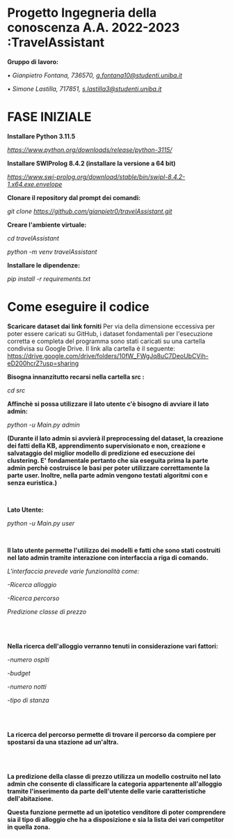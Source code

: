 # Progetto Ingegneria della conoscenza A.A. 2022-2023 :TravelAssistant

**Gruppo di lavoro:**

•	*Gianpietro Fontana, 736570, g.fontana10@studenti.uniba.it*

•	*Simone Lastilla, 717851, s.lastilla3@studenti.uniba.it*


# FASE INIZIALE


**Installare Python 3.11.5**

*https://www.python.org/downloads/release/python-3115/*

**Installare SWIProlog 8.4.2 (installare la versione a 64 bit)**

*https://www.swi-prolog.org/download/stable/bin/swipl-8.4.2-1.x64.exe.envelope*

**Clonare il repository dal prompt dei comandi:**

*git clone https://github.com/gianpietr0/travelAssistant.git*

**Creare l'ambiente virtuale:**

*cd travelAssistant*

*python -m venv travelAssistant*

**Installare le dipendenze:**

*pip install -r requirements.txt*

# Come eseguire il codice

**Scaricare dataset dai link forniti**
Per via della dimensione eccessiva per poter essere caricati su GitHub, i dataset fondamentali per l'esecuzione corretta e completa del programma sono stati caricati su una cartella condivisa su Google Drive.
Il link alla cartella è il seguente:
https://drive.google.com/drive/folders/10fW_FWgJq8uC7DeoUbCVih-eD200hcrZ?usp=sharing

**Bisogna innanzitutto recarsi nella cartella src :**

*cd src*


**Affinchè si possa utilizzare il lato utente c'è bisogno di avviare il lato admin:**

*python -u Main.py admin*


**(Durante il lato admin si avvierà il preprocessing del dataset, la creazione dei fatti della KB, apprendimento supervisionato e non, creazione e salvataggio del miglior modello di predizione ed esecuzione dei clustering. E' fondamentale pertanto che sia
eseguita prima la parte admin perchè costruisce le basi per poter utilizzare correttamente la parte user. Inoltre, nella parte admin vengono testati algoritmi con e senza euristica.)** 

<br>

**Lato Utente:**

*python -u Main.py user*


<br>

**Il lato utente permette l'utilizzo dei modelli e fatti che sono stati costruiti nel lato admin tramite interazione con interfaccia a riga di comando.**

*L'interfaccia prevede varie funzionalità come:*

*-Ricerca alloggio*

*-Ricerca percorso*

*Predizione classe di prezzo*

<br>
<br>

**Nella ricerca dell'alloggio verranno tenuti in considerazione vari fattori:**

-*numero ospiti*

-*budget*

-*numero notti*

-*tipo di stanza* 

<br>

<br>

**La ricerca del percorso permette di trovare il percorso da compiere per spostarsi da una stazione ad un'altra.**

<br>

<br>

**La predizione della classe di prezzo utilizza un modello costruito nel lato admin che consente di classificare la categoria  appartenente all'alloggio tramite l'inserimento da parte dell'utente delle varie caratteristiche dell'abitazione.**

**Questa funzione permette ad un ipotetico venditore di poter comprendere sia il tipo di alloggio che ha a disposizione e sia la lista dei vari competitor in quella zona.**



